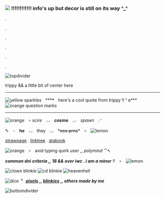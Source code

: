 ### ![](https://adriansblinkiecollection.neocities.org/c15.gif) !!!!!!!!!!!! info's up but decor is still on its way ^_^

.

.

.

.

.

.

![topdivider](https://github.com/user-attachments/assets/f5bc4e4c-dced-4586-834f-b59482d52017)

trippy && a little bit of center here
***
![yellow sparkles](https://i.postimg.cc/zDbRFdpz/4DCKhtb.gif)ㅤ***❝ㅤhere's a cool quote from trippy !! ❜ ɞ***ㅤ![orange question marks](https://i.postimg.cc/9Qc1D52g/DE7rJpT.gif)
***

![orange](https://i.postimg.cc/P5V9Wr2F/F1AD5027-0B7D-4CE9-AEEE-024E24526D1B.gif)ㅤ∘ *scire*ㅤ⸝⸝ㅤ***cosmo***ㅤ⸝⸝ㅤ*spawnㅤ.ᐟ*

✎　-　**he**ㅤ⸝⸝ㅤtheyㅤ⸝⸝ㅤ*~~neo prns~~*ㅤ∘ㅤ![lemon](https://i.postimg.cc/7b84DwJb/2163AC05-39EF-4846-B08A-FACA23405068.gif)

 [strawpage](https://notjazzyoliver.straw.page/) . [linktree](https://linktr.ee/jazzingout) . [atabook](https://jazzingout.atabook.org/)

![orange](https://i.postimg.cc/P5V9Wr2F/F1AD5027-0B7D-4CE9-AEEE-024E24526D1B.gif)ㅤ∘ㅤavid typing quirk user ,, *polymind* ⁀➷

***common dni criteria ,, 18 && over iwc . i am a minor*** !!ㅤ∘ㅤ![lemon](https://i.postimg.cc/7b84DwJb/2163AC05-39EF-4846-B08A-FACA23405068.gif)
 
![clown blinkie](https://adriansblinkiecollection.neocities.org/b31.gif) ![cd blinkie](https://adriansblinkiecollection.neocities.org/x44.gif) ![heavenhell](https://adriansblinkiecollection.neocities.org/c24.gif)

![dice](https://i.postimg.cc/x8ZtwxbT/452f5aff.gif) ***⌝ㅤ[pixels](https://rentry.co/decocore) ,, [blinkies](https://adriansblinkiecollection.neocities.org) ,, others made by me***

![bottomdivider](https://github.com/user-attachments/assets/1ff82b40-3a5d-4320-a5c6-2bc038b7f880)

